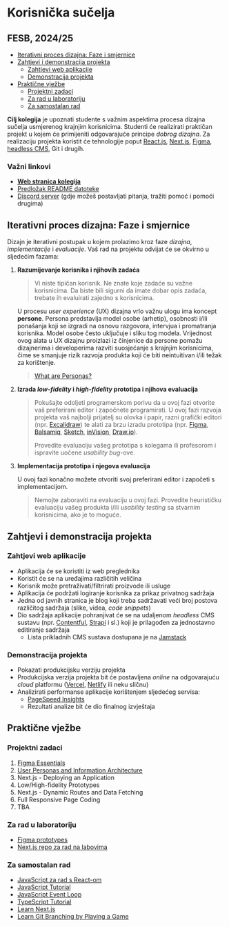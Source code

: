 # Korisnička sučelja <!-- omit in toc -->

## FESB, 2024/25 <!-- omit in toc -->

- [Iterativni proces dizajna: Faze i smjernice](#iterativni-proces-dizajna-faze-i-smjernice)
- [Zahtjevi i demonstracija projekta](#zahtjevi-i-demonstracija-projekta)
  - [Zahtjevi web aplikacije](#zahtjevi-web-aplikacije)
  - [Demonstracija projekta](#demonstracija-projekta)
- [Praktične vježbe](#praktične-vježbe)
  - [Projektni zadaci](#projektni-zadaci)
  - [Za rad u laboratoriju](#za-rad-u-laboratoriju)
  - [Za samostalan rad](#za-samostalan-rad)

**Cilj kolegija** je upoznati studente s važnim aspektima procesa dizajna sučelja usmjerenog krajnjim korisnicima. Studenti će realizirati praktičan projekt u kojem će primijeniti odgovarajuće principe *dobrog dizajna*. Za realizaciju projekta koristit će tehnologije poput [React.js](https://reactjs.org/), [Next.js](https://nextjs.org/), [Figma](https://www.figma.com/), [headless CMS](https://jamstack.org/headless-cms/), Git i drugih.

### Važni linkovi <!-- omit in toc -->

- [**Web stranica kolegija**](https://hci.mario-cagalj.from.hr/)
- [Predložak README datoteke](/docs/readme-template/README.md)
- [Discord server](https://discord.gg/w6Jgs6g4) (gdje možeš postavljati pitanja, tražiti pomoć i pomoći drugima)

## Iterativni proces dizajna: Faze i smjernice

Dizajn je iterativni postupak u kojem prolazimo kroz faze *dizajna*, *implementacije* i *evaluacije*. Vaš rad na projektu odvijat će se okvirno u sljedećim fazama:

1. **Razumijevanje korisnika i njihovih zadaća**

    > Vi niste tipičan korisnik. Ne znate koje zadaće su važne korisnicima. Da biste bili sigurni da imate dobar opis zadaća, trebate ih evaluirati zajedno s korisnicima.

    U procesu _user experience_ (UX) dizajna vrlo važnu ulogu ima koncept **persone**. Persona predstavlja model osobe (arhetip), osobnosti i/ili ponašanja koji se izgradi na osnovu razgovora, intervjua i promatranja korisnika. Model osobe često uključuje i sliku tog modela. Vrijednost ovog alata u UX dizajnu proizlazi iz činjenice da persone pomažu dizajnerima i developerima razviti suosjećanje s krajnjim korisnicima, čime se smanjuje rizik razvoja produkta koji će biti neintuitivan i/ili težak za korištenje.

    > [What are Personas?](https://youtu.be/XnG4c4gXaQY)

2. **Izrada *low-fidelity* i *high-fidelity* prototipa i njihova evaluacija**

    > Pokušajte odoljeti programerskom porivu da u ovoj fazi otvorite vaš preferirani editor i započnete programirati. U ovoj fazi razvoja projekta vaš najbolji prijatelj su olovka i papir, razni grafički editori (npr. [Excalidraw](https://excalidraw.com/)) te alati za brzu izradu prototipa (npr. [Figma](https://www.figma.com), [Balsamiq](https://balsamiq.com/wireframes/), [Sketch](https://www.sketch.com/), [inVision](https://www.invisionapp.com/), [Draw.io](https://drawio-app.com/)).
    >
    >
    > Provedite evaluaciju vašeg prototipa s kolegama ili profesorom i ispravite uočene *usability bug*-ove.

3. **Implementacija prototipa i njegova evaluacija**

    U ovoj fazi konačno možete otvoriti svoj preferirani editor i započeti s implementacijom.

    > Nemojte zaboraviti na evaluaciju u ovoj fazi. Provedite heurističku evaluaciju vašeg produkta i/ili *usability testing* sa stvarnim korisnicima, ako je to moguće.

## Zahtjevi i demonstracija projekta

### Zahtjevi web aplikacije

- Aplikacija će se koristiti iz web preglednika
- Koristit će se na uređajima različitih veličina
- Korisnik može pretraživati/filtrirati proizvode ili usluge
- Aplikacija će podržati logiranje korisnika za prikaz privatnog sadržaja
- Jedna od javnih stranica je blog koji treba sadržavati veći broj postova različitog sadržaja (slike, videa, *code snippets*)
- Dio sadržaja aplikacije pohranjivat će se na udaljenom *headless* CMS sustavu (npr. [Contentful](https://www.contentful.com), [Strapi](https://strapi.io) i sl.) koji je prilagođen za jednostavno editiranje sadržaja
  - Lista prikladnih CMS sustava dostupana je na [Jamstack](https://jamstack.org/headless-cms/)

### Demonstracija projekta

- Pokazati produkcijsku verziju projekta
- Produkcijska verzija projekta bit će postavljena *online* na odgovarajuću *cloud* platformu ([Vercel](https://vercel.com), [Netlify](https://www.netlify.com/) ili neku sličnu)
- Analizirati performanse aplikacije korištenjem sljedećeg servisa:
  - [PageSpeed Insights](https://pagespeed.web.dev/)
  - Rezultati analize bit će dio finalnog izvještaja

## Praktične vježbe

### Projektni zadaci

1. [Figma Essentials](https://hci.mario-cagalj.from.hr/projektni-zadaci/1)
2. [User Personas and Information Architecture](https://hci.mario-cagalj.from.hr/projektni-zadaci/2)
3. Next.js - Deploying an Application
4. Low/High-fidelity Prototypes
5. Next.js - Dynamic Routes and Data Fetching
6. Full Responsive Page Coding
7. TBA
  
### Za rad u laboratoriju

- [Figma prototypes](/docs/figma-prototypes/README.md)
- [Next.js repo za rad na labovima](https://github.com/mcagalj/design-agency-webapp)

### Za samostalan rad

- [JavaScript za rad s React-om](/docs/js-for-react.md)
- [JavaScript Tutorial](https://www.javascripttutorial.net/)
- [JavaScript Event Loop](https://www.javascripttutorial.net/javascript-event-loop/)
- [TypeScript Tutorial](https://www.typescripttutorial.net/)
- [Learn Next.js](https://nextjs.org/learn)
- [Learn Git Branching by Playing a Game](https://learngitbranching.js.org/)
